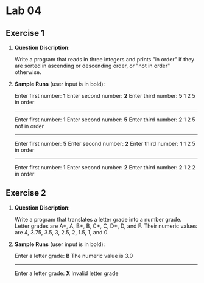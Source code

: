 # Lab 04

## Exercise 1

1. **Question Discription:**

    Write a program that reads in three integers and prints "in order" if they are sorted in ascending or descending order, or "not in order" otherwise.

2. **Sample Runs** (user input is in bold):

    Enter first number: **1**
    Enter second number: **2**
    Enter third number: **5**
    1 2 5 in order

    ---
    Enter first number: **1**
    Enter second number: **5**
    Enter third number: **2**
    1 2 5 not in order

    ---
    Enter first number: **5**
    Enter second number: **2**
    Enter third number: **1**
    1 2 5 in order

    ---
    Enter first number: **1**
    Enter second number: **2**
    Enter third number: **2**
    1 2 2 in order

## Exercise 2

1. **Question Discription:**

    Write a program that translates a letter grade into a number grade. Letter grades are A+, A, B+, B, C+, C, D+, D, and F. Their numeric values are 4, 3.75, 3.5, 3, 2.5, 2, 1.5, 1, and 0.

2. **Sample Runs** (user input is in bold):

    Enter a letter grade: **B**
    The numeric value is 3.0

    ---
    Enter a letter grade: **X**
    Invalid letter grade
